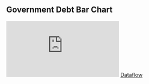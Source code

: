 ## Government Debt Bar Chart
<iframe src="https://data-viewer.oecd.org?chartId=7f9e13a3-6915-4486-94c4-ba22cce24a3f" style="border: none;" allowfullscreen="true"></iframe>
<a rel="noopener noreferrer" href="https://data-viewer.oecd.org?chartId=7f9e13a3-6915-4486-94c4-ba22cce24a3f" target="_blank">Dataflow</a>
